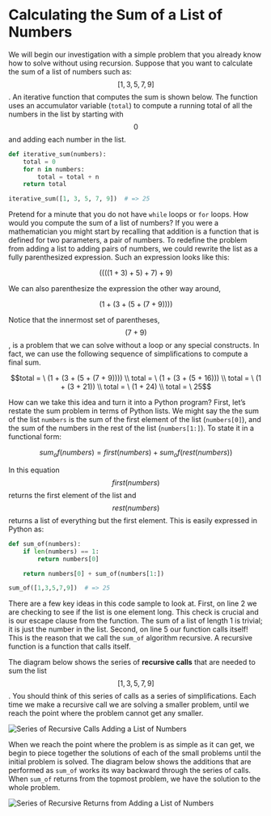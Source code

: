 Calculating the Sum of a List of Numbers
========================================

We will begin our investigation with a simple problem that you already
know how to solve without using recursion. Suppose that you want to
calculate the sum of a list of numbers such as: $$[1, 3, 5, 7, 9]$$. An
iterative function that computes the sum is shown below. The function uses an accumulator
variable (`total`) to compute a running total of all the numbers in the
list by starting with $$0$$ and adding each number in the list.

```python
def iterative_sum(numbers):
    total = 0
    for n in numbers:
        total = total + n
    return total

iterative_sum([1, 3, 5, 7, 9])  # => 25
```

Pretend for a minute that you do not have `while` loops or `for` loops.
How would you compute the sum of a list of numbers? If you were a
mathematician you might start by recalling that addition is a function
that is defined for two parameters, a pair of numbers. To redefine the
problem from adding a list to adding pairs of numbers, we could rewrite
the list as a fully parenthesized expression. Such an expression looks
like this:

$$((((1 + 3) + 5) + 7) + 9)$$

We can also parenthesize the expression the other way around,

$$(1 + (3 + (5 + (7 + 9))))$$

Notice that the innermost set of parentheses, $$(7 + 9)$$, is a problem
that we can solve without a loop or any special constructs. In fact, we
can use the following sequence of simplifications to compute a final
sum.

$$total = \  (1 + (3 + (5 + (7 + 9)))) \\
total = \  (1 + (3 + (5 + 16))) \\
total = \  (1 + (3 + 21)) \\
total = \  (1 + 24) \\
total = \  25$$

How can we take this idea and turn it into a Python program? First,
let’s restate the sum problem in terms of Python lists. We might say the
the sum of the list `numbers` is the sum of the first element of the
list (`numbers[0]`), and the sum of the numbers in the rest of the list
(`numbers[1:]`). To state it in a functional form:

$$sum_of(numbers) = first(numbers) + sum_of(rest(numbers))$$

In this equation $$first(numbers)$$ returns the first element of the list
and $$rest(numbers)$$ returns a list of everything but the first element.
This is easily expressed in Python as:

```python
def sum_of(numbers):
    if len(numbers) == 1:
        return numbers[0]

    return numbers[0] + sum_of(numbers[1:])

sum_of([1,3,5,7,9])  # => 25
```

There are a few key ideas in this code sample to look at. First, on line
2 we are checking to see if the list is one element long. This check is
crucial and is our escape clause from the function. The sum of a list of
length 1 is trivial; it is just the number in the list. Second, on line
5 our function calls itself! This is the reason that we call the
`sum_of` algorithm recursive. A recursive function is a function that
calls itself.

The diagram below shows the series of **recursive calls**
that are needed to sum the list $$[1, 3, 5, 7, 9]$$. You should think of
this series of calls as a series of simplifications. Each time we make a
recursive call we are solving a smaller problem, until we reach the
point where the problem cannot get any smaller.

![Series of Recursive Calls Adding a List of
Numbers](figures/sum-list-in.png)

When we reach the point where the problem is as simple as it can get, we
begin to piece together the solutions of each of the small problems
until the initial problem is solved. The diagram below
shows the additions that are performed as `sum_of` works its way
backward through the series of calls. When `sum_of` returns from the
topmost problem, we have the solution to the whole problem.

![Series of Recursive Returns from Adding a List of
Numbers](figures/sum-list-out.png)

